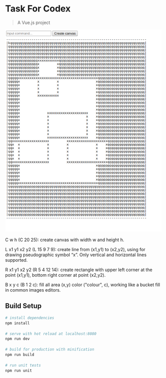Task For Codex
==============

> A Vue.js project

![app in work](https://raw.githubusercontent.com/Sinica15/task-for-codex/master/forRM/app_in_work.png)

C w h​ (C 20 25): create canvas with width w and height h.

L x1 y1 x2 y2 (L 15 9 7 9): create line from (x1,y1) to (x2,y2), using for drawing pseudographic symbol “x”. Only vertical and horizontal lines supported.

R x1 y1 x2 y2 (R 5 4 12 14): create rectangle with upper left corner at the point (x1,y1), bottom right corner at point (x2,y2).

B x y c (B 1 2 c): fill all area (x,y) color ("colour", c), working like a bucket fill in common images editors.

## Build Setup

``` bash
# install dependencies
npm install

# serve with hot reload at localhost:8080
npm run dev

# build for production with minification
npm run build

# run unit tests
npm run unit
```

